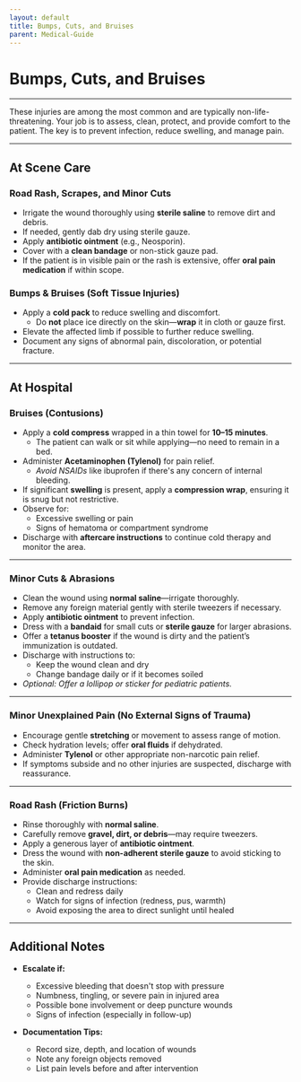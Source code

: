 ```yaml
---
layout: default
title: Bumps, Cuts, and Bruises
parent: Medical-Guide
---
```


# Bumps, Cuts, and Bruises

---

These injuries are among the most common and are typically non-life-threatening. Your job is to assess, clean, protect, and provide comfort to the patient. The key is to prevent infection, reduce swelling, and manage pain.

---

## At Scene Care

### Road Rash, Scrapes, and Minor Cuts
- Irrigate the wound thoroughly using **sterile saline** to remove dirt and debris.
- If needed, gently dab dry using sterile gauze.
- Apply **antibiotic ointment** (e.g., Neosporin).
- Cover with a **clean bandage** or non-stick gauze pad.
- If the patient is in visible pain or the rash is extensive, offer **oral pain medication** if within scope.

### Bumps & Bruises (Soft Tissue Injuries)
- Apply a **cold pack** to reduce swelling and discomfort.
  - Do **not** place ice directly on the skin—**wrap** it in cloth or gauze first.
- Elevate the affected limb if possible to further reduce swelling.
- Document any signs of abnormal pain, discoloration, or potential fracture.

---

## At Hospital

### Bruises (Contusions)
- Apply a **cold compress** wrapped in a thin towel for **10–15 minutes**.
  - The patient can walk or sit while applying—no need to remain in a bed.
- Administer **Acetaminophen (Tylenol)** for pain relief.
  - *Avoid NSAIDs* like ibuprofen if there's any concern of internal bleeding.
- If significant **swelling** is present, apply a **compression wrap**, ensuring it is snug but not restrictive.
- Observe for:
  - Excessive swelling or pain
  - Signs of hematoma or compartment syndrome
- Discharge with **aftercare instructions** to continue cold therapy and monitor the area.

---

### Minor Cuts & Abrasions
- Clean the wound using **normal saline**—irrigate thoroughly.
- Remove any foreign material gently with sterile tweezers if necessary.
- Apply **antibiotic ointment** to prevent infection.
- Dress with a **bandaid** for small cuts or **sterile gauze** for larger abrasions.
- Offer a **tetanus booster** if the wound is dirty and the patient’s immunization is outdated.
- Discharge with instructions to:
  - Keep the wound clean and dry
  - Change bandage daily or if it becomes soiled
- *Optional: Offer a lollipop or sticker for pediatric patients.*

---

### Minor Unexplained Pain (No External Signs of Trauma)
- Encourage gentle **stretching** or movement to assess range of motion.
- Check hydration levels; offer **oral fluids** if dehydrated.
- Administer **Tylenol** or other appropriate non-narcotic pain relief.
- If symptoms subside and no other injuries are suspected, discharge with reassurance.

---

### Road Rash (Friction Burns)
- Rinse thoroughly with **normal saline**.
- Carefully remove **gravel, dirt, or debris**—may require tweezers.
- Apply a generous layer of **antibiotic ointment**.
- Dress the wound with **non-adherent sterile gauze** to avoid sticking to the skin.
- Administer **oral pain medication** as needed.
- Provide discharge instructions:
  - Clean and redress daily
  - Watch for signs of infection (redness, pus, warmth)
  - Avoid exposing the area to direct sunlight until healed

---

## Additional Notes

- **Escalate if:**  
  - Excessive bleeding that doesn't stop with pressure  
  - Numbness, tingling, or severe pain in injured area  
  - Possible bone involvement or deep puncture wounds  
  - Signs of infection (especially in follow-up)

- **Documentation Tips:**
  - Record size, depth, and location of wounds
  - Note any foreign objects removed
  - List pain levels before and after intervention